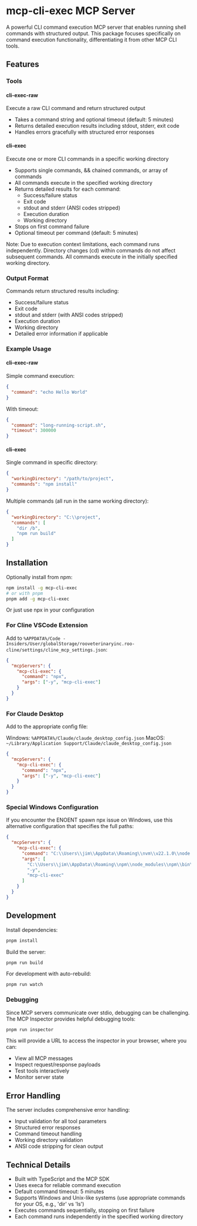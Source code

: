 # mcp-cli-exec MCP Server

A powerful CLI command execution MCP server that enables running shell commands with structured output. This package focuses specifically on command execution functionality, differentiating it from other MCP CLI tools.

## Features

### Tools

#### cli-exec-raw
Execute a raw CLI command and return structured output
- Takes a command string and optional timeout (default: 5 minutes)
- Returns detailed execution results including stdout, stderr, exit code
- Handles errors gracefully with structured error responses

#### cli-exec
Execute one or more CLI commands in a specific working directory
- Supports single commands, && chained commands, or array of commands
- All commands execute in the specified working directory
- Returns detailed results for each command:
  - Success/failure status
  - Exit code
  - stdout and stderr (ANSI codes stripped)
  - Execution duration
  - Working directory
- Stops on first command failure
- Optional timeout per command (default: 5 minutes)

Note: Due to execution context limitations, each command runs independently. Directory changes (cd) within commands do not affect subsequent commands. All commands execute in the initially specified working directory.

### Output Format

Commands return structured results including:
- Success/failure status
- Exit code
- stdout and stderr (with ANSI codes stripped)
- Execution duration
- Working directory
- Detailed error information if applicable

### Example Usage

#### cli-exec-raw
Simple command execution:
```json
{
  "command": "echo Hello World"
}
```

With timeout:
```json
{
  "command": "long-running-script.sh",
  "timeout": 300000
}
```

#### cli-exec
Single command in specific directory:
```json
{
  "workingDirectory": "/path/to/project",
  "commands": "npm install"
}
```

Multiple commands (all run in the same working directory):
```json
{
  "workingDirectory": "C:\\project",
  "commands": [
    "dir /b",
    "npm run build"
  ]
}
```

## Installation

Optionally install from npm:

```bash
npm install -g mcp-cli-exec
# or with pnpm
pnpm add -g mcp-cli-exec
```
Or just use npx in your configuration

### For Cline VSCode Extension

Add to `%APPDATA%/Code - Insiders/User/globalStorage/rooveterinaryinc.roo-cline/settings/cline_mcp_settings.json`:

```json
{
  "mcpServers": {
    "mcp-cli-exec": {
      "command": "npx",
      "args": ["-y", "mcp-cli-exec"]
    }
  }
}
```

### For Claude Desktop

Add to the appropriate config file:

Windows: `%APPDATA%/Claude/claude_desktop_config.json`
MacOS: `~/Library/Application Support/Claude/claude_desktop_config.json`

```json
{
  "mcpServers": {
    "mcp-cli-exec": {
      "command": "npx",
      "args": ["-y", "mcp-cli-exec"]
    }
  }
}
```

### Special Windows Configuration

If you encounter the ENOENT spawn npx issue on Windows, use this alternative configuration that specifies the full paths:

```json
{
  "mcpServers": {
    "mcp-cli-exec": {
      "command": "C:\\Users\\jim\\AppData\\Roaming\\nvm\\v22.1.0\\node.exe",
      "args": [
        "C:\\Users\\jim\\AppData\\Roaming\\npm\\node_modules\\npm\\bin\\npx-cli.js",
        "-y",
        "mcp-cli-exec"
      ]
    }
  }
}
```

## Development

Install dependencies:
```bash
pnpm install
```

Build the server:
```bash
pnpm run build
```

For development with auto-rebuild:
```bash
pnpm run watch
```

### Debugging

Since MCP servers communicate over stdio, debugging can be challenging. The MCP Inspector provides helpful debugging tools:

```bash
pnpm run inspector
```

This will provide a URL to access the inspector in your browser, where you can:
- View all MCP messages
- Inspect request/response payloads
- Test tools interactively
- Monitor server state

## Error Handling

The server includes comprehensive error handling:
- Input validation for all tool parameters
- Structured error responses
- Command timeout handling
- Working directory validation
- ANSI code stripping for clean output

## Technical Details

- Built with TypeScript and the MCP SDK
- Uses execa for reliable command execution
- Default command timeout: 5 minutes
- Supports Windows and Unix-like systems (use appropriate commands for your OS, e.g., 'dir' vs 'ls')
- Executes commands sequentially, stopping on first failure
- Each command runs independently in the specified working directory
